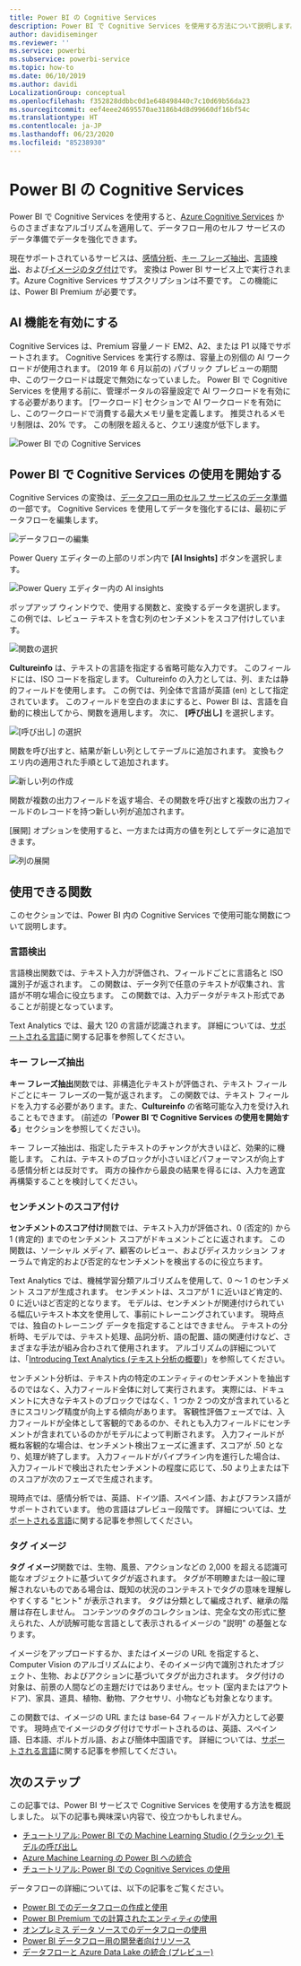 ```yaml
---
title: Power BI の Cognitive Services
description: Power BI で Cognitive Services を使用する方法について説明します。
author: davidiseminger
ms.reviewer: ''
ms.service: powerbi
ms.subservice: powerbi-service
ms.topic: how-to
ms.date: 06/10/2019
ms.author: davidi
LocalizationGroup: conceptual
ms.openlocfilehash: f352828ddbbc0d1e648498440c7c10d69b56da23
ms.sourcegitcommit: eef4eee24695570ae3186b4d8d99660df16bf54c
ms.translationtype: HT
ms.contentlocale: ja-JP
ms.lasthandoff: 06/23/2020
ms.locfileid: "85238930"
---
```

# <a name="cognitive-services-in-power-bi"></a>Power BI の Cognitive Services 

Power BI で Cognitive Services を使用すると、[Azure Cognitive Services](https://azure.microsoft.com/services/cognitive-services/) からのさまざまなアルゴリズムを適用して、データフロー用のセルフ サービスのデータ準備でデータを強化できます。

現在サポートされているサービスは、[感情分析](https://docs.microsoft.com/azure/cognitive-services/text-analytics/how-tos/text-analytics-how-to-sentiment-analysis)、[キー フレーズ抽出](https://docs.microsoft.com/azure/cognitive-services/text-analytics/how-tos/text-analytics-how-to-keyword-extraction)、[言語検出](https://docs.microsoft.com/azure/cognitive-services/text-analytics/how-tos/text-analytics-how-to-language-detection)、および[イメージのタグ付け](https://docs.microsoft.com/azure/cognitive-services/computer-vision/concept-tagging-images)です。 変換は Power BI サービス上で実行されます。Azure Cognitive Services サブスクリプションは不要です。 この機能には、Power BI Premium が必要です。

## <a name="enabling-ai-features"></a>**AI 機能を有効にする**

Cognitive Services は、Premium 容量ノード EM2、A2、または P1 以降でサポートされます。 Cognitive Services を実行する際は、容量上の別個の AI ワークロードが使用されます。 (2019 年 6 月以前の) パブリック プレビューの期間中、このワークロードは既定で無効になっていました。 Power BI で Cognitive Services を使用する前に、管理ポータルの容量設定で AI ワークロードを有効にする必要があります。 [ワークロード] セクションで AI ワークロードを有効にし、このワークロードで消費する最大メモリ量を定義します。 推奨されるメモリ制限は、20% です。 この制限を超えると、クエリ速度が低下します。

![Power BI での Cognitive Services](media/service-cognitive-services/cognitive-services_01.png)

## <a name="getting-started-with-cognitive-services-in-power-bi"></a>**Power BI で Cognitive Services の使用を開始する**

Cognitive Services の変換は、[データフロー用のセルフ サービスのデータ準備](https://powerbi.microsoft.com/blog/introducing-power-bi-data-prep-wtih-dataflows/)の一部です。 Cognitive Services を使用してデータを強化するには、最初にデータフローを編集します。

![データフローの編集](media/service-cognitive-services/cognitive-services_02.png)

Power Query エディターの上部のリボン内で **[AI Insights]** ボタンを選択します。

![Power Query エディター内の AI insights](media/service-cognitive-services/cognitive-services_03.png)

ポップアップ ウィンドウで、使用する関数と、変換するデータを選択します。 この例では、レビュー テキストを含む列のセンチメントをスコア付けしています。

![関数の選択](media/service-cognitive-services/cognitive-services_04.png)

**Cultureinfo** は、テキストの言語を指定する省略可能な入力です。 このフィールドには、ISO コードを指定します。 Cultureinfo の入力としては、列、または静的フィールドを使用します。 この例では、列全体で言語が英語 (en) として指定されています。 このフィールドを空白のままにすると、Power BI は、言語を自動的に検出してから、関数を適用します。 次に、 **[呼び出し]** を選択します。

![[呼び出し] の選択](media/service-cognitive-services/cognitive-services_05.png)

関数を呼び出すと、結果が新しい列としてテーブルに追加されます。 変換もクエリ内の適用された手順として追加されます。

![新しい列の作成](media/service-cognitive-services/cognitive-services_06.png)

関数が複数の出力フィールドを返す場合、その関数を呼び出すと複数の出力フィールドのレコードを持つ新しい列が追加されます。

[展開] オプションを使用すると、一方または両方の値を列としてデータに追加できます。

![列の展開](media/service-cognitive-services/cognitive-services_07.png)

## <a name="available-functions"></a>**使用できる関数**

このセクションでは、Power BI 内の Cognitive Services で使用可能な関数について説明します。

### <a name="detect-language"></a>**言語検出**

言語検出関数では、テキスト入力が評価され、フィールドごとに言語名と ISO 識別子が返されます。 この関数は、データ列で任意のテキストが収集され、言語が不明な場合に役立ちます。 この関数では、入力データがテキスト形式であることが前提となっています。

Text Analytics では、最大 120 の言語が認識されます。 詳細については、[サポートされる言語](https://docs.microsoft.com/azure/cognitive-services/text-analytics/text-analytics-supported-languages)に関する記事を参照してください。

### <a name="extract-key-phrases"></a>**キー フレーズ抽出**

**キー フレーズ抽出**関数では、非構造化テキストが評価され、テキスト フィールドごとにキー フレーズの一覧が返されます。 この関数では、テキスト フィールドを入力する必要があります。また、**Cultureinfo** の省略可能な入力を受け入れることもできます。 (前述の「**Power BI で Cognitive Services の使用を開始する**」セクションを参照してください)。

キー フレーズ抽出は、指定したテキストのチャンクが大きいほど、効果的に機能します。 これは、テキストのブロックが小さいほどパフォーマンスが向上する感情分析とは反対です。 両方の操作から最良の結果を得るには、入力を適宜再構築することを検討してください。

### <a name="score-sentiment"></a>**センチメントのスコア付け**

**センチメントのスコア付け**関数では、テキスト入力が評価され、0 (否定的) から 1 (肯定的) までのセンチメント スコアがドキュメントごとに返されます。 この関数は、ソーシャル メディア、顧客のレビュー、およびディスカッション フォーラムで肯定的および否定的なセンチメントを検出するのに役立ちます。

Text Analytics では、機械学習分類アルゴリズムを使用して、0 ～ 1 のセンチメント スコアが生成されます。 センチメントは、スコアが 1 に近いほど肯定的、0 に近いほど否定的となります。 モデルは、センチメントが関連付けられている幅広いテキスト本文を使用して、事前にトレーニングされています。 現時点では、独自のトレーニング データを指定することはできません。 テキストの分析時、モデルでは、テキスト処理、品詞分析、語の配置、語の関連付けなど、さまざまな手法が組み合わされて使用されます。 アルゴリズムの詳細については、「[Introducing Text Analytics (テキスト分析の概要)](https://blogs.technet.microsoft.com/machinelearning/2015/04/08/introducing-text-analytics-in-the-azure-ml-marketplace/)」を参照してください。

センチメント分析は、テキスト内の特定のエンティティのセンチメントを抽出するのではなく、入力フィールド全体に対して実行されます。 実際には、ドキュメントに大きなテキストのブロックではなく、1 つか 2 つの文が含まれているときにスコリング精度が向上する傾向があります。 客観性評価フェーズでは、入力フィールドが全体として客観的であるのか、それとも入力フィールドにセンチメントが含まれているのかがモデルによって判断されます。 入力フィールドが概ね客観的な場合は、センチメント検出フェーズに進まず、スコアが .50 となり、処理が終了します。 入力フィールドがパイプライン内を進行した場合は、入力フィールドで検出されたセンチメントの程度に応じて、.50 より上または下のスコアが次のフェーズで生成されます。

現時点では、感情分析では、英語、ドイツ語、スペイン語、およびフランス語がサポートされています。 他の言語はプレビュー段階です。 詳細については、[サポートされる言語](https://docs.microsoft.com/azure/cognitive-services/text-analytics/text-analytics-supported-languages)に関する記事を参照してください。

### <a name="tag-images"></a>**タグ イメージ**

**タグ イメージ**関数では、生物、風景、アクションなどの 2,000 を超える認識可能なオブジェクトに基づいてタグが返されます。 タグが不明瞭または一般に理解されないものである場合は、既知の状況のコンテキストでタグの意味を理解しやすくする "ヒント" が表示されます。 タグは分類として編成されず、継承の階層は存在しません。 コンテンツのタグのコレクションは、完全な文の形式に整えられた、人が読解可能な言語として表示されるイメージの "説明" の基盤となります。

イメージをアップロードするか、またはイメージの URL を指定すると、Computer Vision のアルゴリズムにより、そのイメージ内で識別されたオブジェクト、生物、およびアクションに基づいてタグが出力されます。 タグ付けの対象は、前景の人間などの主題だけではありません。セット (室内またはアウトドア)、家具、道具、植物、動物、アクセサリ、小物なども対象となります。

この関数では、イメージの URL または base-64 フィールドが入力として必要です。 現時点でイメージのタグ付けでサポートされるのは、英語、スペイン語、日本語、ポルトガル語、および簡体中国語です。 詳細については、[サポートされる言語](https://docs.microsoft.com/rest/api/cognitiveservices/computervision/tagimage/tagimage#uri-parameters)に関する記事を参照してください。

## <a name="next-steps"></a>次のステップ

この記事では、Power BI サービスで Cognitive Services を使用する方法を概説しました。 以下の記事も興味深い内容で、役立つかもしれません。 

* [チュートリアル: Power BI での Machine Learning Studio (クラシック) モデルの呼び出し](../connect-data/service-tutorial-invoke-machine-learning-model.md)
* [Azure Machine Learning の Power BI への統合](service-machine-learning-integration.md)
* [チュートリアル: Power BI での Cognitive Services の使用](../connect-data/service-tutorial-use-cognitive-services.md)


データフローの詳細については、以下の記事をご覧ください。
* [Power BI でのデータフローの作成と使用](service-dataflows-create-use.md)
* [Power BI Premium での計算されたエンティティの使用](service-dataflows-computed-entities-premium.md)
* [オンプレミス データ ソースでのデータフローの使用](service-dataflows-on-premises-gateways.md)
* [Power BI データフロー用の開発者向けリソース](service-dataflows-developer-resources.md)
* [データフローと Azure Data Lake の統合 (プレビュー)](service-dataflows-azure-data-lake-integration.md)